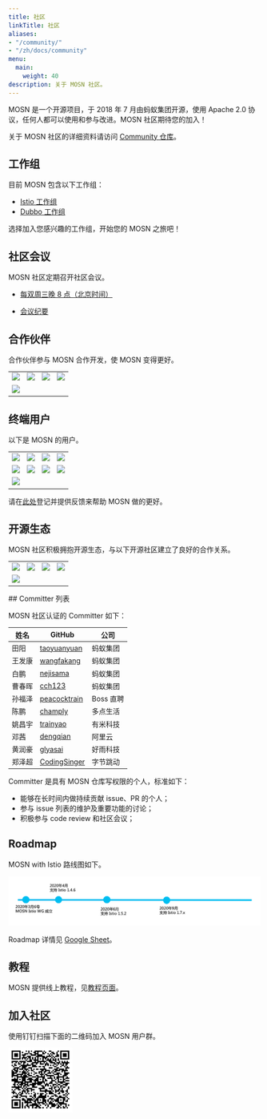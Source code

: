 ```yaml
---
title: 社区
linkTitle: 社区
aliases: 
- "/community/"
- "/zh/docs/community"
menu:
  main:
    weight: 40
description: 关于 MOSN 社区。
---
```


MOSN 是一个开源项目，于 2018 年 7 月由蚂蚁集团开源，使用 Apache 2.0 协议，任何人都可以使用和参与改进。MOSN 社区期待您的加入！

关于 MOSN 社区的详细资料请访问 [Community 仓库](https://github.com/mosn/community)。

## 工作组

目前 MOSN 包含以下工作组：

- [Istio 工作组](https://github.com/mosn/community/blob/master/wg-istio.md)
- [Dubbo 工作组](https://github.com/mosn/community/blob/master/wg-dubbo.md)

选择加入您感兴趣的工作组，开始您的 MOSN 之旅吧！

## 社区会议

MOSN 社区定期召开社区会议。

- [每双周三晚 8 点（北京时间）](https://ebay.zoom.com.cn/j/96285622161)

- [会议纪要](https://docs.google.com/document/d/12lgyCW-GmlErr_ihvAO7tMmRe87i70bv2xqe4h2LUz4/edit?usp=sharing)

## 合作伙伴

合作伙伴参与 MOSN 合作开发，使 MOSN 变得更好。

<div class="communnity">
<table>
  <tbody>
  <tr></tr>
    <tr>
      <td align="center"  valign="middle">
        <a href="https://www.antfin.com" target="_blank">
          <img width="222px"  src="/images/community/ant.png">
        </a>
      </td>
      <td align="center"  valign="middle">
        <a href="https://www.aliyun.com" target="_blank">
          <img width="222px"  src="/images/community/aliyun.png">
        </a>
      </td>
      <td align="center" valign="middle">
        <a href="https://www.zhipin.com" target="_blank">
          <img width="222px"  src="/images/community/bosszhipin.png">
        </a>
      </td>
      <td align="center" valign="middle">
        <a href="https://www.dmall.com" target="_blank">
          <img width="222px"  src="/images/community/duodian.png">
        </a>
      </td>
      </tr><tr></tr>
      <tr>
      <td align="center" valign="middle">
        <a href="https://www.kanzhun.com" target="_blank">
          <img width="222px"  src="/images/community/kanzhun.png">
        </a>
      </td>
    </tr>
    <tr></tr>
  </tbody>
</table>
</div>

## 终端用户

以下是 MOSN 的用户。

<div>
<table>
  <tbody>
  <tr></tr>
    <tr>
      <td align="center"  valign="middle">
        <a href="https://www.tenxcloud.com" target="_blank">
          <img width="222px"  src="/images/community/tenxcloud.png">
        </a>
      </td>
      <td align="center" valign="middle">
        <a href="https://www.zhipin.com" target="_blank">
          <img width="222px"  src="/images/community/linkedcare.png">
        </a>
      </td>
      <td align="center" valign="middle">
        <a href="https://www.xiaobaoonline.com/" target="_blank">
          <img width="222px"  src="/images/community/xiaobao.png">
        </a>
      </td>
      <td align="center" valign="middle">
        <a href="https://www.wm-motor.com/" target="_blank">
          <img width="222px"  src="/images/community/weima.png">
        </a>
      </td>
    </tr>
    <tr></tr>
    <tr>
      <td align="center" valign="middle">
        <a href="https://www.iqiyi.com" target="_blank">
          <img width="222px"  src="/images/community/iqiyi.png">
        </a>
      </td>
      <td align="center" valign="middle">
        <a href="https://www.gaiaworks.cn" target="_blank">
          <img width="222px"  src="/images/community/gaiya.png">
        </a>
      </td>
      <td align="center" valign="middle">
        <a href="https://www.tydic.com" target="_blank">
          <img width="222px"  src="/images/community/tianyuandike.png">
        </a>
      </td>
      <td align="center" valign="middle">
        <a href="https://www.terminus.io" target="_blank">
          <img width="222px"  src="/images/community/terminus.png">
        </a>
      </td>
    </tr>
    <tr>
      <td align="center" valign="middle">
        <a href="https://www.tuya.com" target="_blank">
          <img width="222px"  src="/images/community/tuya.png">
        </a>
      </td>
    </tr>
  </tbody>
</table>
</div>

请在[此处](https://github.com/mosn/community/issues/8)登记并提供反馈来帮助 MOSN 做的更好。

## 开源生态

MOSN 社区积极拥抱开源生态，与以下开源社区建立了良好的合作关系。

<div>
<table>
  <tbody>
  <tr></tr>
    <tr>
      <td align="center" valign="middle">
        <a href="https://istio.io/" target="_blank">
          <img width="222px"  src="/images/community/istio.png">
        </a>
      </td>
      <td align="center"  valign="middle">
        <a href="https://skywalking.apache.org/" target="_blank">
          <img width="222px"  src="/images/community/skywalking.png">
        </a>
      </td>
      <td align="center" valign="middle">
        <a href="https://github.com/apache/dubbo-go" target="_blank">
          <img width="222px"  src="/images/community/dubbo-go.png">
        </a>
      </td>
      <td align="center" valign="middle">
        <a href="https://sentinelguard.io/" target="_blank">
          <img width="222px"  src="/images/community/sentinel.png">
        </a>
      </td>
    </tr>
    <tr></tr>
    <tr>
      <td align="center" valign="middle">
        <a href="https://www.sofastack.tech/" target="_blank">
          <img width="222px"  src="/images/community/sofastack.png">
        </a>
      </td>
      </tr>
    </tbody>
  </table>
</div>
## Committer 列表

MOSN 社区认证的 Committer 如下：

| 姓名   | GitHub                                          | 公司      |
| ------ | ----------------------------------------------- | --------- |
| 田阳   | [taoyuanyuan](https://github.com/taoyuanyuan)   | 蚂蚁集团  |
| 王发康 | [wangfakang](https://github.com/wangfakang)     | 蚂蚁集团  |
| 白鹏   | [nejisama](https://github.com/nejisama)         | 蚂蚁集团  |
| 曹春晖 | [cch123](https://github.com/cch123)             | 蚂蚁集团  |
| 孙福泽 | [peacocktrain](https://github.com/peacocktrain) | Boss 直聘 |
| 陈鹏   | [champly](https://github.com/champly)           | 多点生活  |
| 姚昌宇 | [trainyao](https://github.com/trainyao)         | 有米科技  |
| 邓茜   | [dengqian](https://github.com/dengqian)         | 阿里云    |
| 黄润豪 | [glyasai](https://github.com/glyasai)           | 好雨科技  |
| 郑泽超 | [CodingSinger](https://github.com/CodingSinger) | 字节跳动  |

Committer 是具有 MOSN 仓库写权限的个人，标准如下：

- 能够在长时间内做持续贡献 issue、PR 的个人；
- 参与 issue 列表的维护及重要功能的讨论；
- 积极参与 code review 和社区会议；

## Roadmap

MOSN with Istio 路线图如下。

![MOSN with Istio 路线图](mosn-with-istio-roadmap.png)

Roadmap 详情见 [Google Sheet](https://docs.google.com/spreadsheets/d/1fALompY9nKZNImOuxQw23xtMD-5rCBrXWziJZkj76bo/edit#gid=0)。

## 教程

MOSN 提供线上教程，见[教程页面](/docs/tutorial/)。

## 加入社区

使用钉钉扫描下面的二维码加入 MOSN 用户群。

<img alt="MOSN 用户交流钉钉群二维码" src="https://github.com/mosn/assets/blob/master/qrcode.jpg?raw=true"  width="128px" />
